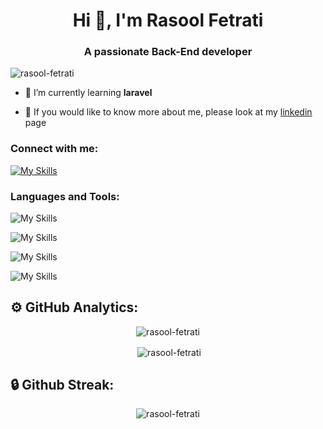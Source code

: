<h1 align="center">Hi 👋, I'm Rasool Fetrati</h1>

<h3 align="center">A passionate Back-End developer</h3>

<p align="left">
<img src="https://komarev.com/ghpvc/?username=rasoolfetrati&label=Profile%20views&color=0e75b6&style=flat" alt="rasool-fetrati" />
</p>

- 🌱 I’m currently learning **laravel**


- 📝 If you would like to know more about me, please look at my [linkedin](https://linkedin.com/in/rasoolfetrati) page

<h3 align="left">Connect with me:</h3>

<p align="left">

[![My Skills](https://skillicons.dev/icons?i=linkedin)](https://linkedin.com/in/Sepehr-Aghdasi)

</p>

<h3 align="left">Languages and Tools:</h3>

![My Skills](https://skillicons.dev/icons?i=net,laravel)

![My Skills](https://skillicons.dev/icons?i=html,css,bootstrap)

![My Skills](https://skillicons.dev/icons?i=js,jquery)

![My Skills](https://skillicons.dev/icons?i=git,github)

<h2>⚙️ GitHub Analytics:</h2>

<p align="center"><img align="center" src="https://github-readme-stats.vercel.app/api/top-langs/?username=rasoolfetrati&hide=html" alt="rasool-fetrati" /></p>

<p align="center">&nbsp;<img align="center" src="https://github-readme-stats.vercel.app/api?username=rasoolfetrati&show_icons=true&locale=en" alt="rasool-fetrati" /></p>

<h2>🔒 Github Streak:</h2>
<p align="center"><img align="center" src="https://github-readme-streak-stats.herokuapp.com/?user=rasoolfetrati&" alt="rasool-fetrati" /></p>
